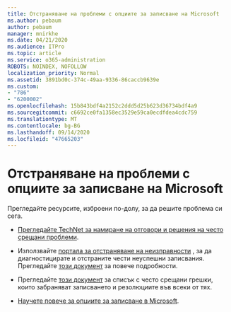 ```yaml
---
title: Отстраняване на проблеми с опциите за записване на Microsoft
ms.author: pebaum
author: pebaum
manager: mnirkhe
ms.date: 04/21/2020
ms.audience: ITPro
ms.topic: article
ms.service: o365-administration
ROBOTS: NOINDEX, NOFOLLOW
localization_priority: Normal
ms.assetid: 3891bd0c-374c-49aa-9336-86caccb9639e
ms.custom:
- "786"
- "6200002"
ms.openlocfilehash: 15b843bdf4a2152c2ddd5d25b623d36734bdf4a9
ms.sourcegitcommit: c6692ce0fa1358ec3529e59ca0ecdfdea4cdc759
ms.translationtype: MT
ms.contentlocale: bg-BG
ms.lasthandoff: 09/14/2020
ms.locfileid: "47665203"
---
```

# <a name="troubleshoot-issues-with-enrollment-options-microsoft-intune"></a>Отстраняване на проблеми с опциите за записване на Microsoft

Прегледайте ресурсите, изброени по-долу, за да решите проблема си сега.
  
- [Прегледайте TechNet за намиране на отговори и решения на често срещани проблеми](https://social.technet.microsoft.com/Forums/home?category=microsoftintune&amp;filter=alltypes&amp;sort=lastpostdesc).

- Използвайте [портала за отстраняване на неизправности](https://aka.ms/intunetroubleshooting) , за да диагностицирате и отстраните чести неуспешни записвания. Прегледайте [този документ](https://docs.microsoft.com/intune/help-desk-operators) за повече подробности.

- Прегледайте [този документ](https://docs.microsoft.com/intune-classic/Troubleshoot/troubleshoot-device-enrollment-in-intune) за списък с често срещани грешки, които забраняват записването и резолюциите във всеки от тях.

- [Научете повече за опциите за записване в Microsoft](https://docs.microsoft.com/intune/enrollment-options).
